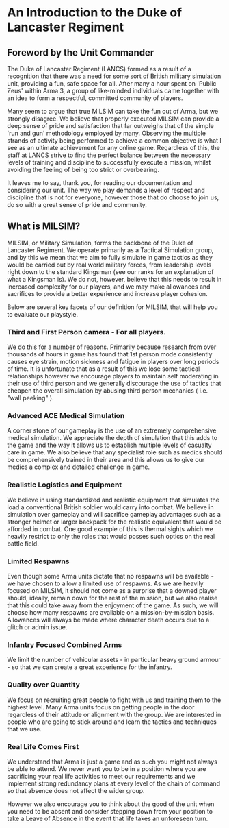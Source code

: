 # An Introduction to the Duke of Lancaster Regiment

## Foreword by the Unit Commander
The Duke of Lancaster Regiment (LANCS) formed as a result of a recognition that there was a need for some sort of British military simulation unit, providing a fun, safe space for all. After many a hour spent on 'Public Zeus' within Arma 3, a group of like-minded individuals came together with an idea to form a respectful, committed community of players.

Many seem to argue that true MILSIM can take the fun out of Arma, but we strongly disagree. We believe that properly executed MILSIM can provide a deep sense of pride and satisfaction that far outweighs that of the simple 'run and gun' methodology employed by many. Observing the multiple strands of activity being performed to achieve a common objective is what I see as an ultimate achievement for any online game. Regardless of this, the staff at LANCS strive to find the perfect balance between the necessary levels of training and discipline to successfully execute a mission, whilst avoiding the feeling of being too strict or overbearing.

It leaves me to say, thank you, for reading our documentation and considering our unit. The way we play demands a level of respect and discipline that is not for everyone, however those that do choose to join us, do so with a great sense of pride and community.

## What is MILSIM?
MILSIM, or Military Simulation, forms the backbone of the Duke of Lancaster Regiment. We operate primarily as a Tactical Simulation group, and by this we mean that we aim to fully simulate in game tactics as they would be carried out by real world military forces, from leadership levels right down to the standard Kingsman (see our ranks for an explanation of what a Kingsman is). We do not, however, believe that this needs to result in increased complexity for our players, and we may make allowances and sacrifices to provide a better experience and increase player cohesion.

Below are several key facets of our definition for MILSIM, that will help you to evaluate our playstyle.

### Third and First Person camera - For all players.
We do this for a number of reasons. Primarily because research from over thousands of hours in game has found that 1st person mode consistently causes eye strain, motion sickness and fatigue in players over long periods of time. It is unfortunate that as a result of this we lose some tactical relationships however we encourage players to maintain self moderating in their use of third person and we generally discourage the use of tactics that cheapen the overall simulation by abusing third person mechanics ( i.e. "wall peeking" ).

### Advanced ACE Medical Simulation
A corner stone of our gameplay is the use of an extremely comprehensive medical simulation. We appreciate the depth of simulation that this adds to the game and the way it allows us to establish multiple levels of casualty care in game. We also believe that any specialist role such as medics should be comprehensively trained in their area and this allows us to give our medics a complex and detailed challenge in game.

### Realistic Logistics and Equipment
We believe in using standardized and realistic equipment that simulates the load a conventional British soldier would carry into combat. We believe in simulation over gameplay and will sacrifice gameplay advantages such as a stronger helmet or larger backpack for the realistic equivalent that would be afforded in combat. One good example of this is thermal sights which we heavily restrict to only the roles that would posses such optics on the real battle field.

### Limited Respawns
Even though some Arma units dictate that no respawns will be available - we have chosen to allow a limited use of respawns. As we are heavily focused on MILSIM, it should not come as a surprise that a downed player should, ideally, remain down for the rest of the mission, but we also realise that this could take away from the enjoyment of the game. As such, we will choose how many respawns are available on a mission-by-mission basis. Allowances will always be made where character death occurs due to a glitch or admin issue.

### Infantry Focused Combined Arms
We limit the number of vehicular assets - in particular heavy ground armour - so that we can create a great experience for the infantry.

### Quality over Quantity
We focus on recruiting great people to fight with us and training them to the highest level. Many Arma units focus on getting people in the door regardless of their attitude or alignment with the group. We are interested in people who are going to stick around and learn the tactics and techniques that we use.

### Real Life Comes First
We understand that Arma is just a game and as such you might not always be able to attend. We never want you to be in a position where you are sacrificing your real life activities to meet our requirements and we implement strong redundancy plans at every level of the chain of command so that absence does not affect the wider group.

However we also encourage you to think about the good of the unit when you need to be absent and consider stepping down from your position to take a Leave of Absence in the event that life takes an unforeseen turn.
